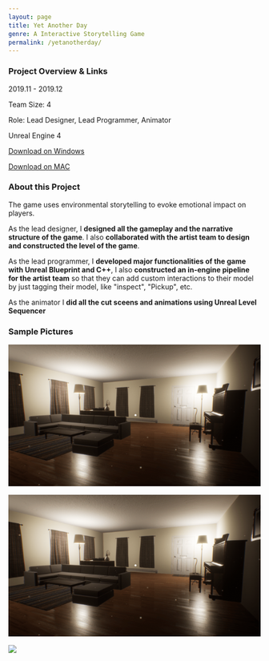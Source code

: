 ```yaml
---
layout: page
title: Yet Another Day
genre: A Interactive Storytelling Game
permalink: /yetanotherday/
---
```



### Project Overview & Links

2019.11 - 2019.12

Team Size: 4

Role: Lead Designer, Lead Programmer, Animator

Unreal Engine 4

[Download on Windows](https://www.dropbox.com/s/nlok70w82nae0zj/YetAnotherDay.zip?dl=0)

[Download on MAC](https://www.dropbox.com/sh/gdl3tfpzzqe2opc/AAAWt61IcCq0a3NCIUaRvi48a?dl=0)

### About this Project

The game uses environmental storytelling to evoke emotional impact on players. 

As the lead designer, I **designed all the gameplay and the narrative structure of the game**. I also **collaborated with the artist team to design and constructed the level of the game**.

As the lead programmer, I **developed major functionalities of the game with Unreal Blueprint and C++**, I also **constructed an in-engine pipeline for the artist team** so that they can add custom interactions to their model by just tagging their model, like "inspect", "Pickup", etc.

As the animator I **did all the cut sceens and animations using Unreal Level Sequencer**

### Sample Pictures

<img src="img/YAD.png" alt="drawing" width="800"/>

![](./img/YAD.png)

![](./img/YAD2.png)